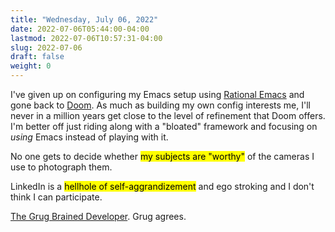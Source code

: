```yaml
---
title: "Wednesday, July 06, 2022"
date: 2022-07-06T05:44:00-04:00
lastmod: 2022-07-06T10:57:31-04:00
slug: 2022-07-06
draft: false
weight: 0
---
```


I've given up on configuring my Emacs setup using [Rational Emacs](https://github.com/SystemCrafters/rational-emacs) and gone back to [Doom](https://github.com/doomemacs/doomemacs). As much as building my own config interests me, I'll never in a million years get close to the level of refinement that Doom offers. I'm better off just riding along with a "bloated" framework and focusing on _using_ Emacs instead of playing with it.

No one gets to decide whether <mark>my subjects are "worthy"</mark> of the cameras I use to photograph them.

LinkedIn is a <mark>hellhole of self-aggrandizement</mark> and ego stroking and I don't think I can participate.

[The Grug Brained Developer](https://grugbrain.dev/). Grug agrees.

[//]: # "Exported with love from a post written in Org mode"
[//]: # "- https://github.com/kaushalmodi/ox-hugo"
